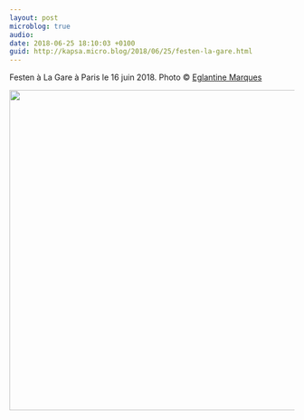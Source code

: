 ```yaml
---
layout: post
microblog: true
audio: 
date: 2018-06-25 18:10:03 +0100
guid: http://kapsa.micro.blog/2018/06/25/festen-la-gare.html
---
```

Festen à La Gare à Paris le 16 juin 2018. Photo © [Eglantine Marques](https://www.instagram.com/eglantine_egs/)

<img src="http://www.jeankapsa.com/uploads/2018/a9dc82e0f3.jpg" width="600" height="565" />
